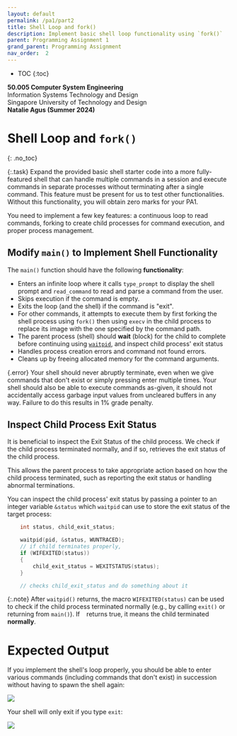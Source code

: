 ```yaml
---
layout: default
permalink: /pa1/part2
title: Shell Loop and fork()
description: Implement basic shell loop functionality using `fork()`
parent: Programming Assignment 1
grand_parent: Programming Assignment
nav_order:  2
---
```



* TOC
{:toc}

**50.005 Computer System Engineering**
<br>
Information Systems Technology and Design
<br>
Singapore University of Technology and Design
<br>
**Natalie Agus (Summer 2024)**

# Shell Loop and `fork()`
{: .no_toc}

{:.task}
<span class="orange-bold">Expand</span> the provided basic shell starter code into a more fully-featured shell that can handle multiple commands in a session and execute commands in <span class="orange-bold">separate processes</span> without terminating after a single command. This feature <span class="orange-bold">must be present</span> for us to test other functionalities. Without this functionality, you will obtain <span class="orange-bold">zero marks</span> for your PA1.

You need to implement a few key features: a continuous loop to read commands, forking to create child processes for command execution, and proper process management. 

## Modify `main()` to Implement Shell Functionality

The `main()` function should have the following **functionality**:
- Enters an <span class="orange-bold">infinite</span> loop where it calls `type_prompt` to display the shell prompt and `read_command` to read and parse a command from the user.
- Skips execution if the command is empty.
- Exits the loop (and the shell) if the command is "exit".
- For other commands, it attempts to execute them by first forking the shell process using `fork()` then using `execv` in the child process to replace its image with the one specified by the command path. 
- The parent process (shell) should **wait** (block) for the child to complete before continuing using [`waitpid`](https://linux.die.net/man/2/waitpid), and inspect child process' exit status
- Handles process creation errors and command not found errors.
- Cleans up by freeing allocated memory for the command arguments.

{.error}
Your shell should <span class="orange-bold">never</span> abruptly terminate, even when we give commands that don't exist or simply pressing enter multiple times. Your shell should also be able to execute commands as-given, it should <span class="orange-bold">not</span> accidentally access garbage input values from uncleared buffers in any way. Failure to do this results in 1% grade penalty. 


## Inspect Child Process Exit Status 

It is beneficial to inspect the Exit Status of the child process. We check if the child process terminated normally, and if so, retrieves the exit status of the child process.

This allows the parent process to take appropriate action based on how the child process terminated, such as reporting the exit status or handling abnormal terminations.

You can inspect the child process' exit status by passing a pointer to an integer variable `&status` which `waitpid` can use to store the exit status of the target process:

```c  
    int status, child_exit_status;

    waitpid(pid, &status, WUNTRACED);
    // if child terminates properly,
    if (WIFEXITED(status))
    {
        child_exit_status = WEXITSTATUS(status);
    }

    // checks child_exit_status and do something about it
```

{:.note}
After `waitpid()` returns, the macro `WIFEXITED(status)` can be used to check if the child process terminated normally (e.g., by calling `exit()` or returning from `main()`). If ` ` returns true, it means the child terminated **normally**.

# Expected Output

If you implement the shell's loop properly, you should be able to enter various commands (including commands that don't exist) in succession without having to spawn the shell again:

<img src="{{ site.baseurl }}//docs/Programming%20Assignment/pa1/images/02-shell-loop/2024-04-10-18-07-51.png"  class="center_full no-invert"/>

Your shell will only exit if you type `exit`:

<img src="{{ site.baseurl }}//docs/Programming%20Assignment/pa1/images/02-shell-loop/2024-04-10-18-08-30.png"  class="center_full no-invert"/>

